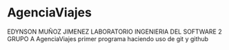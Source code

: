 # AgenciaViajes
EDYNSON MUÑOZ JIMENEZ <edinsonmjim>
LABORATORIO INGENIERIA DEL SOFTWARE 2 GRUPO A
AgenciaViajes primer programa haciendo uso de git y github
